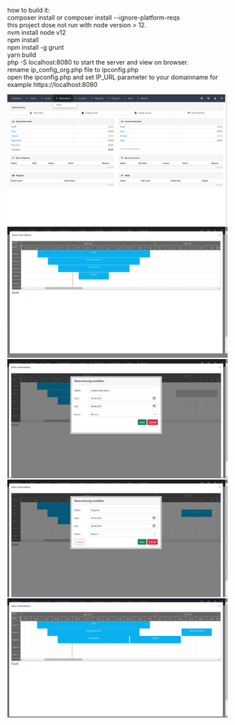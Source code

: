 how to build it:
<br>composer install or composer install --ignore-platform-reqs
<br>this project dose not run with node version > 12.
<br>nvm install node v12
<br>npm install
<br>npm install -g grunt
<br> yarn build
<br> php -S localhost:8080 to start the server and view on browser.
<br> rename ip_config_org.php file to ipconfig.php
<br> open the ipconfig.php and set IP_URL parameter to your domainname for example https://localhost:8080 
<p align="center">
  <img src="readme/001.png">
  <img src="readme/002.png">
  <img src="readme/003.png">
  <img src="readme/004.png">
  <img src="readme/005.png">
</p>
